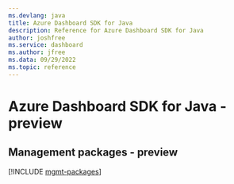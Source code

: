 ```yaml
---
ms.devlang: java
title: Azure Dashboard SDK for Java
description: Reference for Azure Dashboard SDK for Java
author: joshfree
ms.service: dashboard
ms.author: jfree
ms.data: 09/29/2022
ms.topic: reference
---
```

# Azure Dashboard SDK for Java - preview

## Management packages - preview
[!INCLUDE [mgmt-packages](dashboard-mgmt-index.md)]